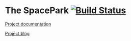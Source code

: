 # The SpacePark [![Build Status](https://dev.azure.com/mirkopralica/Spacepark-GRUPP_5/_apis/build/status/PGBSNH19.spacepark-grupp-5-spacepark?branchName=refs%2Fpull%2F5%2Fmerge)](https://dev.azure.com/mirkopralica/Spacepark-GRUPP_5/_build/latest?definitionId=5&branchName=refs%2Fpull%2F5%2Fmerge)

[Project documentation](https://github.com/PGBSNH19/spacepark-grupp-5-spacepark/tree/master/Documentation)

[Project blog](https://github.com/PGBSNH19/spacepark-grupp-5-spacepark/tree/master/Documentation/Blog/Index.md)

